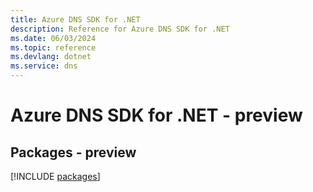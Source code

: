 ```yaml
---
title: Azure DNS SDK for .NET
description: Reference for Azure DNS SDK for .NET
ms.date: 06/03/2024
ms.topic: reference
ms.devlang: dotnet
ms.service: dns
---
```

# Azure DNS SDK for .NET - preview
## Packages - preview
[!INCLUDE [packages](dns-index.md)]
